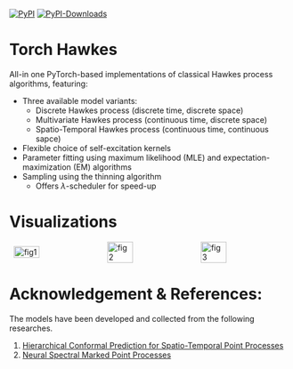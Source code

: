 [![PyPI](https://img.shields.io/pypi/v/torch-hawkes?label=pypi)](https://pypi.org/project/torch-hawkes)
[![PyPI-Downloads](https://img.shields.io/pepy/dt/torch-hawkes)](https://pepy.tech/project/torch-hawkes)

# Torch Hawkes

All-in one PyTorch-based implementations of classical Hawkes process algorithms, featuring:
- Three available model variants:
  - Discrete Hawkes process (discrete time, discrete space)
  - Multivariate Hawkes process (continuous time, discrete space)
  - Spatio-Temporal Hawkes process (continuous time, continuous sapce)
- Flexible choice of self-excitation kernels
- Parameter fitting using maximum likelihood (MLE) and expectation-maximization (EM) algorithms
- Sampling using the thinning algorithm
  - Offers $\lambda$-scheduler for speed-up 

# Visualizations

<div style="display: flex; align-items: center; justify-content: space-around;">
    <img src="/img/fig1.png" alt="fig1" style="width:30%;"/>
    <img src="/img/fig2.png" alt="fig2" style="width:30%;"/>
    <img src="/img/fig3.png" alt="fig3" style="width:30%;"/>
</div>

# Acknowledgement & References:
The models have been developed and collected from the following researches.
1. [Hierarchical Conformal Prediction for Spatio-Temporal Point Processes](https://arxiv.org/abs/2411.12193)
2. [Neural Spectral Marked Point Processes](https://iclr.cc/virtual/2022/poster/6311)

<!---
# Discrete Hawkes Generator

A dicrete Hawkes process is characterized by its discrete time intensity rate $\lambda_t$, $t \in \mathbb{N}_+$, 

$$\lambda_t = \mu(t) + \sum_{t' < t} \beta e^{- \beta (t - t')}.$$

## Usage
- Initialized model with ${\tt beta}$ and ${\tt mu \textunderscore config}$, which describes the value of the parameters of the discrete Hawkes process (see equation above).
- ${\tt simulate()}$ : Simulate a trajectory of event occurance of length $\tt t$. A list of intensity rates ${\tt lam}$ is returned as the output. One can also set parameter ${\tt plot = True}$ to automatically visualize the simulated trajectory.
- ${\tt generate()}$ : Given previous trajectory ${\tt prev \textunderscore traj}$, generate future trajectory of length ${\tt t}$.
- ${\tt plot \textunderscore mu()}$ : Plot the base intensity rate $\mu(t)$ on $[0, {\tt t}]$.

---!>
